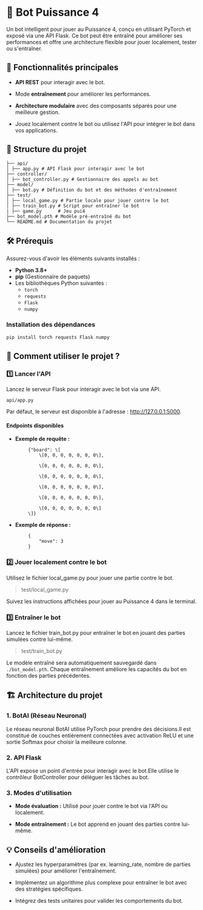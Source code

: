 🤖 Bot Puissance 4
==================

Un bot intelligent pour jouer au Puissance 4, conçu en utilisant PyTorch et exposé via une API Flask. Ce bot peut être entraîné pour améliorer ses performances et offre une architecture flexible pour jouer localement, tester ou s'entraîner.

🚀 Fonctionnalités principales
------------------------------

*   **API REST** pour interagir avec le bot.
    
*   Mode **entraînement** pour améliorer les performances.
    
*   **Architecture modulaire** avec des composants séparés pour une meilleure gestion.
    
*   Jouez localement contre le bot ou utilisez l'API pour intégrer le bot dans vos applications.
    

📂 Structure du projet
----------------------
```
├── api/
│ ├── app.py # API Flask pour interagir avec le bot
├── controller/
│ ├── bot_controller.py # Gestionnaire des appels au bot
├── model/
│ ├── bot.py # Définition du bot et des méthodes d'entraînement
├── test/
│ ├── local_game.py # Partie locale pour jouer contre le bot
│ ├── train_bot.py # Script pour entraîner le bot
| ├── game.py      # Jeu pui4
├── bot_model.pth # Modèle pré-entraîné du bot
└── README.md # Documentation du projet
```
## 🛠️ Prérequis

Assurez-vous d'avoir les éléments suivants installés :

- **Python 3.8+**
- **pip** (Gestionnaire de paquets)
- Les bibliothèques Python suivantes :
  - `torch`
  - `requests`
  - `Flask`
  - `numpy`

### Installation des dépendances

```bash
pip install torch requests Flask numpy
```

🧩 Comment utiliser le projet ?
-------------------------------

### 1️⃣ **Lancer l'API**

Lancez le serveur Flask pour interagir avec le bot via une API.

<code>api/app.py</code>   

Par défaut, le serveur est disponible à l'adresse : http://127.0.0.1:5000.

#### Endpoints disponibles

*   **Exemple de requête :**
```
        {"board": \[
            \[0, 0, 0, 0, 0, 0, 0\],

            \[0, 0, 0, 0, 0, 0, 0\],

            \[0, 0, 0, 0, 0, 0, 0\],

            \[0, 0, 0, 0, 0, 0, 0\],

            \[0, 0, 0, 0, 0, 0, 0\],

            \[0, 0, 0, 0, 0, 0, 0\]
        \]}
```
*   **Exemple de réponse :**
```
        {
            "move": 3
        }
```

### 2️⃣ **Jouer localement contre le bot**

Utilisez le fichier local\_game.py pour jouer une partie contre le bot.

> test/local_game.py 

Suivez les instructions affichées pour jouer au Puissance 4 dans le terminal.

### 3️⃣ **Entraîner le bot**

Lancez le fichier train\_bot.py pour entraîner le bot en jouant des parties simulées contre lui-même.

> test/train_bot.py 

Le modèle entraîné sera automatiquement sauvegardé dans ```./bot_model.pth```. Chaque entraînement améliore les capacités du bot en fonction des parties précédentes.

🏗️ Architecture du projet
--------------------------

### 1\. **BotAI** (Réseau Neuronal)

Le réseau neuronal BotAI utilise PyTorch pour prendre des décisions.Il est constitué de couches entièrement connectées avec activation ReLU et une sortie Softmax pour choisir la meilleure colonne.

### 2\. **API Flask**

L'API expose un point d'entrée pour interagir avec le bot.Elle utilise le contrôleur BotController pour déléguer les tâches au bot.

### 3\. **Modes d'utilisation**

*   **Mode évaluation :** Utilisé pour jouer contre le bot via l'API ou localement.
    
*   **Mode entraînement :** Le bot apprend en jouant des parties contre lui-même.
    

💡 Conseils d'amélioration
--------------------------

*   Ajustez les hyperparamètres (par ex. learning\_rate, nombre de parties simulées) pour améliorer l'entraînement.
    
*   Implémentez un algorithme plus complexe pour entraîner le bot avec des stratégies spécifiques.
    
*   Intégrez des tests unitaires pour valider les comportements du bot.